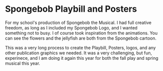 # Spongebob Playbill and Posters

For my school's production of Spongebob the Musical. I had full creative freedom, as long as I included my Spongebob Logo, and I wanted something not to busy. I of course took inspiration from the animations. You can see the flowers and the jellyfish are both from the Spongebob cartoon. 

This was a very long process to create the Playbill, Posters, logos, and any other publication graphics we needed. It was a very challenging, but fun, experinece, and I am doing it again this year for both the fall play and spring musical this year. 
